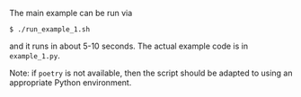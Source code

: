 The main example can be run via
```console
$ ./run_example_1.sh
```
and it runs in about 5-10 seconds.
The actual example code is in `example_1.py`.

Note: if `poetry` is not available, then the script should be adapted to using an appropriate Python environment.
